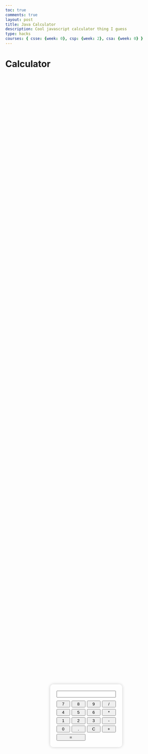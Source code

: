 ```yaml
---
toc: true
comments: true
layout: post
title: Java Calculator
description: Cool javascript calculator thing I guess
type: hacks
courses: { csse: {week: 0}, csp: {week: 2}, csa: {week: 0} }
---
```


# Calculator

<div id="calculator" style="background-image: url('background.jpg'); background-size: cover; display: flex; justify-content: center; align-items: center; height: 100vh; margin: 0;">
  <div style="background-color: rgba(255, 255, 255, 0.8); border-radius: 10px; padding: 20px; box-shadow: 0 0 10px rgba(0, 0, 0, 0.2);">
    <input type="text" id="display" readonly style="margin-bottom: 10px;">
    <div id="buttons" style="display: grid; grid-template-columns: repeat(4, 1fr); grid-gap: 5px;">
      <button onclick="appendToDisplay('7')">7</button>
      <button onclick="appendToDisplay('8')">8</button>
      <button onclick="appendToDisplay('9')">9</button>
      <button onclick="appendToDisplay('/')">/</button>
      <button onclick="appendToDisplay('4')">4</button>
      <button onclick="appendToDisplay('5')">5</button>
      <button onclick="appendToDisplay('6')">6</button>
      <button onclick="appendToDisplay('*')">*</button>
      <button onclick="appendToDisplay('1')">1</button>
      <button onclick="appendToDisplay('2')">2</button>
      <button onclick="appendToDisplay('3')">3</button>
      <button onclick="appendToDisplay('-')">-</button>
      <button onclick="appendToDisplay('0')">0</button>
      <button onclick="appendToDisplay('.')">.</button>
      <button onclick="clearDisplay()">C</button>
      <button onclick="appendToDisplay('+')">+</button>
      <button onclick="calculate()" style="grid-column: span 2;">=</button>
    </div>
  </div>
</div>

<script>
  const display = document.getElementById('display');

  function appendToDisplay(value) {
    display.value += value;
  }

  function clearDisplay() {
    display.value = '';
  }

  function calculate() {
    try {
      display.value = eval(display.value);
    } catch (error) {
      display.value = 'Error';
    }
  }
</script>